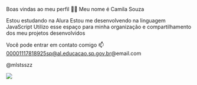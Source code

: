 Boas vindas ao meu perfil 💙💙
Meu nome é Camila Souza

Estou estudando na Alura
Estou me desenvolvendo na linguagem JavaScript
Utilizo esse espaço para minha organização e compartilhamento dos meu projetos desenvolvidos

Você pode entrar em contato comigo 📫
00001117818925sp@al.educacao.sp.gov.br@email.com

@mlstsszz

![](![image](https://github.com/camisouza3/estudantealura/assets/171870799/4ca4735b-77c7-45ee-803d-c2b7b1671d8e))
